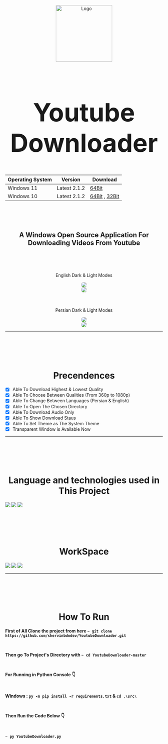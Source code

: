 <div align="center">
  <a href="https://github.com/shervinbdndev/YoutubeDownloader">
    <img src="https://github.com/shervinbdndev/YoutubeDownloader/blob/master/src/images/logo.png" alt="Logo" width="180">
  </a>
  <h1 align='center' style="font-size:5rem"><b>Youtube Downloader</b></h1>

Operating System  |  Version  |  Download
------------- | ------------- | -------------
Windows 11  | Latest 2.1.2  | [64Bit](https://codeload.github.com/shervinbdndev/YoutubeDownloader/zip/refs/heads/64-bit)
Windows 10  | Latest 2.1.2  | [64Bit](https://codeload.github.com/shervinbdndev/YoutubeDownloader/zip/refs/heads/64-bit) , [32Bit](https://codeload.github.com/shervinbdndev/YoutubeDownloader/zip/refs/heads/32-bit)

</div>
<br><br><br>
<h2 align='center'>
    A Windows Open Source Application For Downloading Videos From Youtube
</h2>

<br><br><br>
<div align='center'>
    <p>English Dark & Light Modes</p>
    <img style='border-radius:5px' src="https://github.com/shervinbdndev/YoutubeDownloader/blob/master/view/dark_en.jpg"></img>
    <br>
    <img style='border-radius:5px' src="https://github.com/shervinbdndev/YoutubeDownloader/blob/master/view/light_en.jpg"></img>
    <br><br><br>
    <p>Persian Dark & Light Modes</p>
    <img style='border-radius:5px' src="https://github.com/shervinbdndev/YoutubeDownloader/blob/master/view/dark_pa.jpg"></img>
    <br>
    <img style='border-radius:5px' src="https://github.com/shervinbdndev/YoutubeDownloader/blob/master/view/light_pa.jpg"></img>
</div>
<hr>

<br><br><br><br>

<h1 align='center'><b>Precendences</b></h1>

- [x] Able To Download Highest & Lowest Quality
- [x] Able To Choose Between Qualities (From 360p to 1080p)
- [x] Able To Change Between Languages (Persian & English)
- [x] Able To Open The Chosen Directory
- [x] Able To Download Audio Only
- [x] Able To Show Download Staus
- [x] Able To Set Theme as The System Theme
- [x] Transparent Window is Available Now

<hr>
<br><br><br><br>
<h1 align='center'><b>Language and technologies used in This Project</h1>
<img src="https://img.shields.io/badge/Python-14354C?style=for-the-badge&logo=python&logoColor=white"></img>
<img src="https://img.shields.io/badge/Visual_Studio_Code-0078D4?style=for-the-badge&logo=visual%20studio%20code&logoColor=white"></img>
<img src="https://img.shields.io/badge/GitHub-100000?style=for-the-badge&logo=github&logoColor=white"></img>


<br><br><br><br>
<h1 align='center'><b>WorkSpace</h1>
<img src="https://img.shields.io/badge/Intel-Core_i5_10700K-0071C5?style=for-the-badge&logo=intel&logoColor=white"></img>
<img src="https://img.shields.io/badge/NVIDIA-RTX2060 OC-76B900?style=for-the-badge&logo=nvidia&logoColor=white"></img>
<img src="https://img.shields.io/badge/Windows-0078D6?style=for-the-badge&logo=windows&logoColor=white"></img>
<hr>


<br><br><br><br>

<h1 align='center'><b>How To Run</b></h1>

First of All Clone the project from here  ``~ git clone https://github.com/shervinbdndev/YoutubeDownloader.git``

<br>

Then go To Project's Directory with  ``~ cd YoutubeDownloader-master``

<br>

For Running in Python Console 👇

<br>

Windows : `` py -m pip install -r requirements.txt `` & `` cd .\src\ ``

<br>

Then Run the Code Below 👇

<br>

```py
~ py YoutubeDownloader.py
```